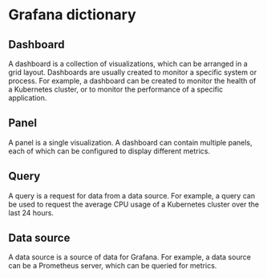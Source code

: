 # Grafana dictionary

## Dashboard

A dashboard is a collection of visualizations, which can be arranged in a grid layout. Dashboards are usually created to monitor a specific system or process. For example, a dashboard can be created to monitor the health of a Kubernetes cluster, or to monitor the performance of a specific application.

## Panel

A panel is a single visualization. A dashboard can contain multiple panels, each of which can be configured to display different metrics.

## Query

A query is a request for data from a data source. For example, a query can be used to request the average CPU usage of a Kubernetes cluster over the last 24 hours.

## Data source

A data source is a source of data for Grafana. For example, a data source can be a Prometheus server, which can be queried for metrics.
